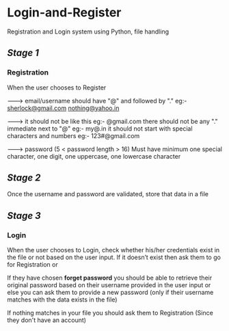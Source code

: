 # Login-and-Register

Registration and Login system using Python, file handling

## _Stage 1_ 
### Registration

When the user chooses to Register

---> email/username should have "@" and followed by "."
      eg:- sherlock@gmail.com
            nothing@yahoo.in

---> it should not be like this 
       eg:- @gmail.com
            there should not be any "." immediate next to "@"
            eg:- my@.in
            it should not start with special characters and numbers
eg:- 123#@gmail.com

---> password (5 < password length > 16)
              Must have minimum one special character,
              one digit,
              one uppercase, 
              one lowercase character 

## _Stage 2_ 
  Once the username and password are validated, store that data in a file


## _Stage 3_
### Login

 When the user chooses to Login, check whether his/her credentials exist in the file or not based on the user input. 
If it doesn’t exist then ask them to go for Registration or 

If they have chosen **forget password** you should be able to retrieve their original password based on their username provided in the user input
or else you can ask them to provide a new password
(only if their username matches with the data exists in the file)

If nothing matches in your file you should ask them to Registration
(Since they don't have an account)
